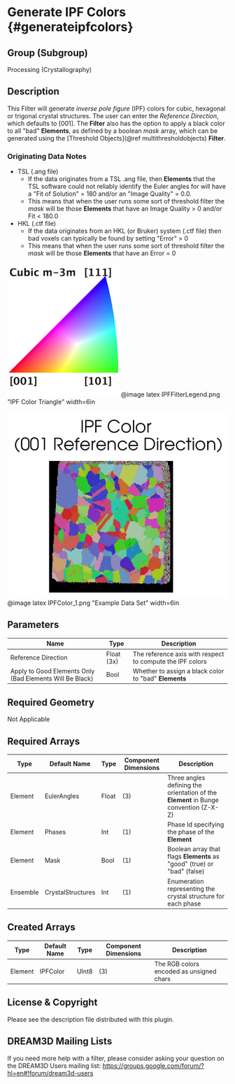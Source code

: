 Generate IPF Colors {#generateipfcolors}
=============

## Group (Subgroup) ##
Processing (Crystallography)

## Description ##
This Filter will generate _inverse pole figure_ (IPF) colors for cubic, hexagonal or trigonal crystal structures. The user can enter the _Reference Direction_, which defaults to [001]. The **Filter** also has the option to apply a black color to all "bad" **Elements**, as defined by a boolean _mask_ array, which can be generated using the [Threshold Objects](@ref multithresholdobjects) **Filter**.

### Originating Data Notes ###

+ TSL (.ang file)
    - If the data originates from a TSL .ang file, then **Elements** that the TSL software could not reliably identify the Euler angles for will have a "Fit of Solution" = 180 and/or an "Image Quality" = 0.0.
    - This means that when the user runs some sort of threshold filter the _mask_ will be those **Elements** that have an Image Quality > 0 and/or Fit < 180.0
+ HKL (.ctf file)
    - If the data originates from an HKL (or Bruker) system (.ctf file) then bad voxels can typically be found by setting "Error" > 0
    - This means that when the user runs some sort of threshold filter the _mask_ will be those **Elements** that have an Error = 0

![IPF Color Triangle](images/IPFFilterLegend.png)
@image latex IPFFilterLegend.png "IPF Color Triangle" width=6in

![Example Data Set](images/IPFColor_1.png)
@image latex IPFColor_1.png "Example Data Set" width=6in

## Parameters ##
| Name | Type | Description |
|------|------| ----------- |
| Reference Direction | Float (3x) | The reference axis with respect to compute the IPF colors |
| Apply to Good Elements Only (Bad Elements Will Be Black) | Bool | Whether to assign a black color to "bad" **Elements** |

## Required Geometry ##
Not Applicable

## Required Arrays ##
| Type | Default Name | Type | Component Dimensions | Description |
|------|--------------|-------------|---------|-----|
| Element | EulerAngles | Float | (3)  | Three angles defining the orientation of the **Element** in Bunge convention (Z-X-Z) |
| Element | Phases | Int | (1) | Phase Id specifying the phase of the **Element** |
| Element | Mask | Bool | (1) | Boolean array that flags **Elements** as "good" (true) or "bad" (false) |
| Ensemble | CrystalStructures | Int | (1) | Enumeration representing the crystal structure for each phase |

## Created Arrays ##
| Type | Default Name | Type | Component Dimensions | Description |
|------|--------------|-------------|---------|-----|
| Element | IPFColor |  UInt8 | (3) | The RGB colors encoded as unsigned chars |

## License & Copyright ##

Please see the description file distributed with this plugin.

## DREAM3D Mailing Lists ##

If you need more help with a filter, please consider asking your question on the DREAM3D Users mailing list:
https://groups.google.com/forum/?hl=en#!forum/dream3d-users


